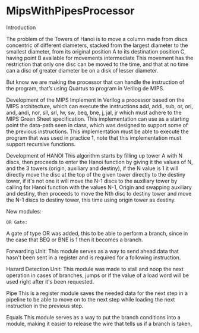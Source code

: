 # MipsWithPipesProcessor

Introduction

The problem of the Towers of Hanoi is to move a column made from discs concentric of different diameters, stacked from the largest diameter to the smallest diameter, from its original position A to its destination position C, having point B available for movements intermediate This movement has the restriction that only one disc can be moved to the time, and that at no time can a disc of greater diameter be on a disk of lesser diameter.

But know we are making the processor that can handle the instruction of the program, that’s using Quartus to program in Verilog de MIPS.

Development of the MIPS
Implement in Verilog a processor based on the MIPS architecture, which can execute the instructions add, addi, sub, or, ori, and, andi, nor, sll, srl, lw, sw, beq, bne, j, jal, jr which must adhere to the MIPS Green Sheet specification. This implementation can use as a starting point the data-path seen in class, which was designed to support some of the previous instructions. This implementation must be able to execute the program that was used in practice 1, note that this implementation must support recursive functions.

Development of HANOI
This algorithm starts by filling up tower A with N discs, then proceeds to enter the Hanoi function by giving it the values of N, and the 3 towers (origin, auxiliary and destiny), if the N value is 1 it will directly move the disc at the top of the given tower directly to the destiny tower, if it's not one it will move the N-1 discs to the auxiliary tower by calling for Hanoi function with the values N-1, Origin and swapping auxiliary and destiny, then proceeds to move the Nth disc to destiny tower and move the N-1 discs to destiny tower, this time using origin tower as destiny.


New modules:

	OR Gate:
A gate of type OR was added, this to be able to perform a branch, since in the case that BEQ or BNE is 1 then it becomes a branch.

Forwarding Unit:
This module serves as a way to send ahead data that hasn't been sent in a register and is required for a following instruction.




Hazard Detection Unit:
This module was made to stall and noop the next operation in cases of branches, jumps or if the value of a load word will be used right after it's been requested.

Pipe
This is a register module saves the needed data for the next step in a pipeline to be able to move on to the next step while loading the next instruction in the previous step.

Equals
This module serves as a way to put the branch conditions into a module, making it easier to release the wire that tells us if a branch is taken,

